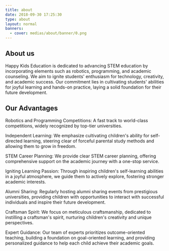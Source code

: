 ```yaml
---
title: about
date: 2018-09-30 17:25:30
type: about
layout: normal
banners:
  - cover: medias/about/banner/0.png
---
```


## About us

Happy Kids Education is dedicated to advancing STEM education by incorporating elements such as robotics, programming, and academic counseling. We aim to ignite students' enthusiasm for technology, creativity, and academic success. Our commitment lies in cultivating students' abilities for joyful learning and hands-on practice, laying a solid foundation for their future development.

## Our Advantages

Robotics and Programming Competitions: A fast track to world-class competitions, widely recognized by top-tier universities.

Independent Learning: We emphasize cultivating children's ability for self-directed learning, steering clear of forceful parental study methods and allowing them to grow in freedom.

STEM Career Planning: We provide clear STEM career planning, offering comprehensive support on the academic journey with a one-stop service.

Igniting Learning Passion: Through inspiring children's self-learning abilities in a joyful atmosphere, we guide them to actively explore, fostering stronger academic interests.

Alumni Sharing: Regularly hosting alumni sharing events from prestigious universities, providing children with opportunities to interact with successful individuals and inspire their future development.

Craftsman Spirit: We focus on meticulous craftsmanship, dedicated to instilling a craftsman's spirit, nurturing children's creativity and unique perspectives.

Expert Guidance: Our team of experts prioritizes outcome-oriented teaching, building a foundation on goal-oriented learning, and providing personalized guidance to help each child achieve their academic goals.
